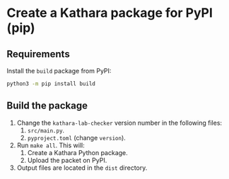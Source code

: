 # Create a Kathara package for PyPI (pip)

## Requirements
Install the `build` package from PyPI:
```bash
python3 -m pip install build
```

## Build the package
1. Change the `kathara-lab-checker` version number in the following files:
    1. `src/main.py`.
    2. `pyproject.toml` (change `version`).
2. Run `make all`. This will:
   1. Create a Kathara Python package.
   2. Upload the packet on PyPI.
3. Output files are located in the `dist` directory.